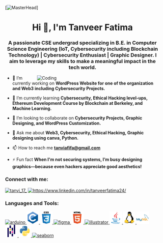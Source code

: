 [![MasterHead](https://1.bp.blogspot.com/-7A4WynwLsM...)]

<h1 align="center">Hi 👋, I'm Tanveer Fatima</h1>
<h3 align="center">A passionate CSE undergrad specializing in B.E. in Computer Science Engineering (IoT, Cybersecurity including Blockchain Technology) | Cybersecurity Enthusiast | Graphic Designer. I aim to leverage my skills to make a meaningful impact in the tech world.</h3>
<img align="right" alt="Coding" width="400" src="https://images.wallpapersden.com/image/download/anonymous-hacker-working_bGllZ2mUmZqaraWkpJRobWllrWdpZWU.jpg">

- 🔭 I’m currently working on **WordPress Website for one of the organization and Web3 including Cybersecurity Projects.**

- 🌱 I’m currently learning **Cybersecurity, Ethical Hacking level-ups, Ethereum Development Course by Blockchain at Berkeley, and Machine Learning.**

- 👯 I’m looking to collaborate on **Cybersecurity Projects, Graphic Designing, and WordPress Customization.**

- 💬 Ask me about **Web3, Cybersecurity, Ethical Hacking, Graphic designing using canva, Python.**

- 📫 How to reach me **tanviafifa@gmail.com**

- ⚡ Fun fact **When I'm not securing systems, I’m busy designing graphics—because even hackers appreciate good aesthetics!**

<h3 align="left">Connect with me:</h3>
<p align="left">
<a href="https://twitter.com/tanvi_17_" target="blank"><img align="center" src="https://raw.githubusercontent.com/rahuldkjain/github-profile-readme-generator/master/src/images/icons/Social/twitter.svg" alt="tanvi_17_" height="30" width="40" /></a>
<a href="https://linkedin.com/in/https://www.linkedin.com/in/tanveerfatima24/" target="blank"><img align="center" src="https://raw.githubusercontent.com/rahuldkjain/github-profile-readme-generator/master/src/images/icons/Social/linked-in-alt.svg" alt="https://www.linkedin.com/in/tanveerfatima24/" height="30" width="40" /></a>
</p>

<h3 align="left">Languages and Tools:</h3>
<p align="left"> <a href="https://www.arduino.cc/" target="_blank" rel="noreferrer"> <img src="https://cdn.worldvectorlogo.com/logos/arduino-1.svg" alt="arduino" width="40" height="40"/> </a> <a href="https://www.cprogramming.com/" target="_blank" rel="noreferrer"> <img src="https://raw.githubusercontent.com/devicons/devicon/master/icons/c/c-original.svg" alt="c" width="40" height="40"/> </a> <a href="https://www.w3schools.com/css/" target="_blank" rel="noreferrer"> <img src="https://raw.githubusercontent.com/devicons/devicon/master/icons/css3/css3-original-wordmark.svg" alt="css3" width="40" height="40"/> </a> <a href="https://www.figma.com/" target="_blank" rel="noreferrer"> <img src="https://www.vectorlogo.zone/logos/figma/figma-icon.svg" alt="figma" width="40" height="40"/> </a> <a href="https://www.w3.org/html/" target="_blank" rel="noreferrer"> <img src="https://raw.githubusercontent.com/devicons/devicon/master/icons/html5/html5-original-wordmark.svg" alt="html5" width="40" height="40"/> </a> <a href="https://www.adobe.com/in/products/illustrator.html" target="_blank" rel="noreferrer"> <img src="https://www.vectorlogo.zone/logos/adobe_illustrator/adobe_illustrator-icon.svg" alt="illustrator" width="40" height="40"/> </a> <a href="https://www.java.com" target="_blank" rel="noreferrer"> <img src="https://raw.githubusercontent.com/devicons/devicon/master/icons/java/java-original.svg" alt="java" width="40" height="40"/> </a> <a href="https://www.linux.org/" target="_blank" rel="noreferrer"> <img src="https://raw.githubusercontent.com/devicons/devicon/master/icons/linux/linux-original.svg" alt="linux" width="40" height="40"/> </a> <a href="https://www.mysql.com/" target="_blank" rel="noreferrer"> <img src="https://raw.githubusercontent.com/devicons/devicon/master/icons/mysql/mysql-original-wordmark.svg" alt="mysql" width="40" height="40"/> </a> <a href="https://pandas.pydata.org/" target="_blank" rel="noreferrer"> <img src="https://raw.githubusercontent.com/devicons/devicon/2ae2a900d2f041da66e950e4d48052658d850630/icons/pandas/pandas-original.svg" alt="pandas" width="40" height="40"/> </a> <a href="https://www.python.org" target="_blank" rel="noreferrer"> <img src="https://raw.githubusercontent.com/devicons/devicon/master/icons/python/python-original.svg" alt="python" width="40" height="40"/> </a> <a href="https://seaborn.pydata.org/" target="_blank" rel="noreferrer"> <img src="https://seaborn.pydata.org/_images/logo-mark-lightbg.svg" alt="seaborn" width="40" height="40"/> </a> </p>
